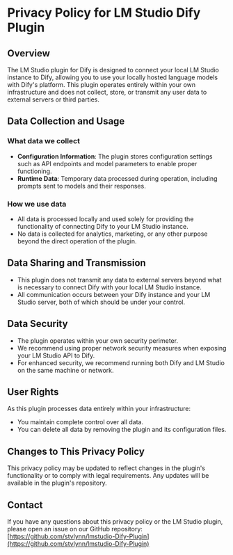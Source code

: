 # Privacy Policy for LM Studio Dify Plugin

## Overview

The LM Studio plugin for Dify is designed to connect your local LM Studio instance to Dify, allowing you to use your locally hosted language models with Dify's platform. This plugin operates entirely within your own infrastructure and does not collect, store, or transmit any user data to external servers or third parties.

## Data Collection and Usage

### What data we collect

- **Configuration Information**: The plugin stores configuration settings such as API endpoints and model parameters to enable proper functioning.
- **Runtime Data**: Temporary data processed during operation, including prompts sent to models and their responses.

### How we use data

- All data is processed locally and used solely for providing the functionality of connecting Dify to your LM Studio instance.
- No data is collected for analytics, marketing, or any other purpose beyond the direct operation of the plugin.

## Data Sharing and Transmission

- This plugin does not transmit any data to external servers beyond what is necessary to connect Dify with your local LM Studio instance.
- All communication occurs between your Dify instance and your LM Studio server, both of which should be under your control.

## Data Security

- The plugin operates within your own security perimeter.
- We recommend using proper network security measures when exposing your LM Studio API to Dify.
- For enhanced security, we recommend running both Dify and LM Studio on the same machine or network.

## User Rights

As this plugin processes data entirely within your infrastructure:
- You maintain complete control over all data.
- You can delete all data by removing the plugin and its configuration files.

## Changes to This Privacy Policy

This privacy policy may be updated to reflect changes in the plugin's functionality or to comply with legal requirements. Any updates will be available in the plugin's repository.

## Contact

If you have any questions about this privacy policy or the LM Studio plugin, please open an issue on our GitHub repository: [https://github.com/stvlynn/lmstudio-Dify-Plugin](https://github.com/stvlynn/lmstudio-Dify-Plugin)